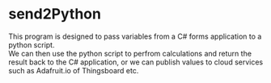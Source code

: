 # send2Python

This program is designed to pass variables from a C# forms application to a python script.  
We can then use the python script to perfrom calculations and return the result back to the C# application, or
we can publish values to cloud services such as Adafruit.io of Thingsboard etc.

